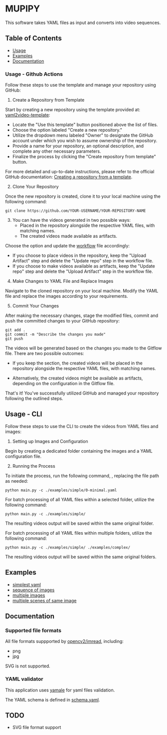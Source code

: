 
# MUPIPY

This software takes YAML files as input and converts into video sequences.

## Table of Contents

- [Usage](#usage)
- [Examples](#examples)
- [Documentation](#documenation)

### Usage - Github Actions

Follow these steps to use the template and manage your repository using GitHub:

1. Create a Repository from Template

Start by creating a new repository using the template provided at: [yaml2video-template](https://github.com/ruifpcoelho/yaml2video-template):

* Locate the "Use this template" button positioned above the list of files.
* Choose the option labeled "Create a new repository."
* Utilize the dropdown menu labeled "Owner" to designate the GitHub account under which you wish to assume ownership of the repository.
* Provide a name for your repository, an optional description, and complete any other necessary parameters.
* Finalize the process by clicking the "Create repository from template" button.

For more detailed and up-to-date instructions, please refer to the official GitHub documentation: [Creating a repository from a template](https://docs.github.com/en/repositories/creating-and-managing-repositories/creating-a-repository-from-a-template).

2. Clone Your Repository

Once the new repository is created, clone it to your local machine using the following command:

````
git clone https://github.com/YOUR-USERNAME/YOUR-REPOSITORY-NAME
````

3. You can have the videos generated in two possible ways:
   - Placed in the repository alongside the respective
   YAML files, with matching names.
   - The created videos made available as artifacts.

Choose the option and update the [workflow](https://github.com/ruifpcoelho/yaml2video-template/blob/master/.github/workflows/build-video.yml) file accordingly:

- If you choose to place videos in the repository, keep the "Upload Artifact" step and delete the "Update repo" step in the workflow file.
- If you choose to make videos available as artifacts, keep the "Update repo" step and delete the "Upload Artifact" step in the workflow file.

4. Make Changes to YAML File and Replace Images

Navigate to the cloned repository on your local machine.
Modify the YAML file and replace the images according to your requirements.

5. Commit Your Changes

After making the necessary changes, stage the modified files, commit and push the committed changes to your GitHub repository:

```
git add .
git commit -m "Describe the changes you made"
git push
```

The videos will be generated based on the changes you made to the Gitflow file.
There are two possible outcomes:

* If you keep the section, the created videos will be placed in the repository alongside the respective YAML files, with matching names.

* Alternatively, the created videos might be available as artifacts, depending on the configuration in the Gitflow file.

That's it! You've successfully utilized GitHub and managed your repository following the outlined steps.

## Usage - CLI

Follow these steps to use the CLI to create the videos from YAML files and images:

1. Setting up Images and Configuration

Begin by creating a dedicated folder containing the images and a YAML configuration file.

2. Running the Process

To initiate the process, run the following command, , replacing the file path as needed:

```
python main.py -c ./examples/simple/0-minimal.yaml
```

For batch processing of all YAML files within a selected folder, utilize the following command:

```
python main.py -c ./examples/simple/
```

The resulting videos output will be saved within the same original folder.

For batch processing of all YAML files within multiple folders, utilize the following command:

```
python main.py -c ./examples/simple/ ./examples/complex/
```

The resulting videos output will be saved within the same original folders.

## Examples

* [simplest yaml](./examples/simple/0-minimal.yaml)
* [sequence of images](./examples/simple/1-sequence.yaml)
* [multiple images](./examples/simple/0-multiple.yaml)
* [multiple scenes of same image](./examples/simple/0-scenes.yaml)

## Documentation

### Supported file formats

All file formats suppported by [opencv2/imread](https://docs.opencv.org/3.4/d4/da8/group__imgcodecs.html#ga288b8b3da0892bd651fce07b3bbd3a56), including:

* png
* jpg

SVG is not supported.

### YAML validator

This application uses [yamale](https://pypi.org/project/yamale/) for yaml files validation.

The YAML schema is defined in [schema.yaml](./schema.yaml).

## TODO

* SVG file format support
